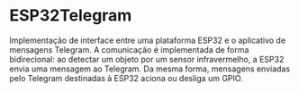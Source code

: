 # ESP32Telegram
Implementação de interface entre uma plataforma ESP32 e o aplicativo de mensagens Telegram. A comunicação é implementada de forma bidirecional: ao detectar um objeto por um sensor infravermelho, a ESP32 envia uma mensagem ao Telegram. Da mesma forma, mensagens enviadas pelo Telegram destinadas à ESP32 aciona ou desliga um GPIO.
